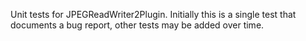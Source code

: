Unit tests for JPEGReadWriter2Plugin. Initially this is a single test that documents a bug report, other tests may be added over time.
